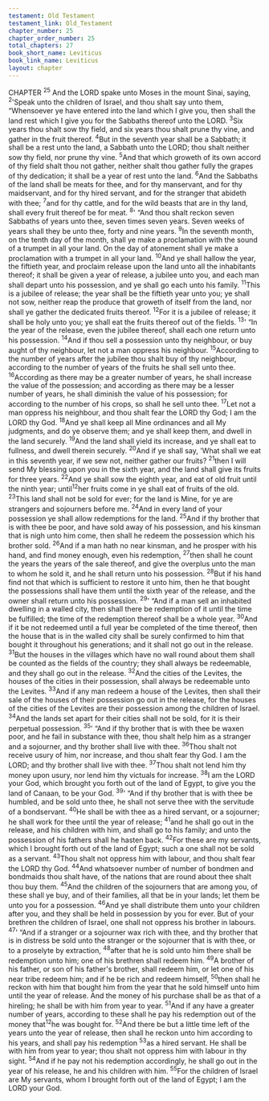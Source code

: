 ```yaml
---
testament: Old Testament
testament_link: Old_Testament
chapter_number: 25
chapter_order_number: 25
total_chapters: 27
book_short_name: Leviticus
book_link_name: Leviticus
layout: chapter
---
```


CHAPTER <sup>25</sup>
And the LORD spake unto Moses in the mount Sinai, saying, <sup>2</sup>'Speak unto the
children of Israel, and thou shalt say unto them, “Whensoever ye have entered into the
land which I give you, then shall the land rest which I give you for the Sabbaths thereof
unto the LORD. <sup>3</sup>Six years thou shalt sow thy field, and six years thou shalt prune thy
vine, and gather in the fruit thereof. <sup>4</sup>But in the seventh year shall be a Sabbath; it
shall be a rest unto the land, a Sabbath unto the LORD; thou shalt neither sow thy
field, nor prune thy vine. <sup>5</sup>And that which groweth of its own accord of thy field shalt
thou not gather, neither shalt thou gather fully the grapes of thy dedication; it shall be
a year of rest unto the land. <sup>6</sup>And the Sabbaths of the land shall be meats for thee, and
for thy manservant, and for thy maidservant, and for thy hired servant, and for the
stranger that abideth with thee; <sup>7</sup>and for thy cattle, and for the wild beasts that are in
thy land, shall every fruit thereof be for meat. 
<sup>8</sup>' “And thou shalt reckon seven Sabbaths of years unto thee, seven times seven
years. Seven weeks of years shall they be unto thee, forty and nine years. <sup>9</sup>In the
seventh month, on the tenth day of the month, shall ye make a proclamation with the
sound of a trumpet in all your land. On the day of atonement shall ye make a
proclamation with a trumpet in all your land. <sup>10</sup>And ye shall hallow the year, the fiftieth
year, and proclaim release upon the land unto all the inhabitants thereof; it shall be
given a year of release, a jubilee unto you, and each man shall depart unto his
possession, and ye shall go each unto his family. <sup>11</sup>This is a jubilee of release; the year
shall be the fiftieth year unto you; ye shall not sow, neither reap the produce that
groweth of itself from the land, nor shall ye gather the dedicated fruits thereof. <sup>12</sup>For it
is a jubilee of release; it shall be holy unto you; ye shall eat the fruits thereof out of the
fields. 
<sup>13</sup>' “In the year of the release, even the jubilee thereof, shall each one return unto
his possession. <sup>14</sup>And if thou sell a possession unto thy neighbour, or buy aught of thy
neighbour, let not a man oppress his neighbour. <sup>15</sup>According to the number of years
after the jubilee thou shalt buy of thy neighbour, according to the number of years of
the fruits he shall sell unto thee. <sup>16</sup>According as there may be a greater number of
years, he shall increase the value of the possession; and according as there may be a
lesser number of years, he shall diminish the value of his possession; for according to
the number of his crops, so shall he sell unto thee. <sup>17</sup>Let not a man oppress his
neighbour, and thou shalt fear the LORD thy God; I am the LORD thy God. <sup>18</sup>And ye
shall keep all Mine ordinances and all My judgments, and do ye observe them; and ye
shall keep them, and dwell in the land securely. <sup>19</sup>And the land shall yield its increase,
and ye shall eat to fullness, and dwell therein securely. <sup>20</sup>And if ye shall say, 'What
shall we eat in this seventh year, if we sew not, neither gather our fruits? <sup>21</sup>then I will
send My blessing upon you in the sixth year, and the land shall give its fruits for three
years. <sup>22</sup>And ye shall sow the eighth year, and eat of old fruit until the ninth year; until<sup>12</sup>her fruits come in ye shall eat of fruits of the old. <sup>23</sup>This land shall not be sold for ever;
for the land is Mine, for ye are strangers and sojourners before me. <sup>24</sup>And in every land
of your possession ye shall allow redemptions for the land. <sup>25</sup>And if thy brother that is
with thee be poor, and have sold away of his possession, and his kinsman that is nigh
unto him come, then shall he redeem the possession which his brother sold. <sup>26</sup>And if a
man hath no near kinsman, and he prosper with his hand, and find money enough,
even his redemption, <sup>27</sup>then shall he count the years the years of the sale thereof, and
give the overplus unto the man to whom he sold it, and he shall return unto his
possession. <sup>28</sup>But if his hand find not that which is sufficient to restore it unto him,
then he that bought the possessions shall have them until the sixth year of the release,
and the owner shall return unto his possession. 
<sup>29</sup>' “And if a man sell an inhabited dwelling in a walled city, then shall there be
redemption of it until the time be fulfilled; the time of the redemption thereof shall be a
whole year. <sup>30</sup>And if it be not redeemed until a full year be completed of the time
thereof, then the house that is in the walled city shall be surely confirmed to him that
bought it throughout his generations; and it shall not go out in the release. <sup>31</sup>But the
houses in the villages which have no wall round about them shall be counted as the
fields of the country; they shall always be redeemable, and they shall go out in the
release. <sup>32</sup>And the cities of the Levites, the houses of the cities in their possession, shall
always be redeemable unto the Levites. <sup>33</sup>And if any man redeem a house of the Levites,
then shall their sale of the houses of their possession go out in the release, for the
houses of the cities of the Levites are their possession among the children of Israel.
<sup>34</sup>And the lands set apart for their cities shall not be sold, for it is their perpetual
possession. 
<sup>35</sup>' “And if thy brother that is with thee be waxen poor, and he fail in substance
with thee, thou shalt help him as a stranger and a sojourner, and thy brother shall live
with thee. <sup>36</sup>Thou shalt not receive usury of him, nor increase, and thou shalt fear thy
God. I am the LORD; and thy brother shall live with thee. <sup>37</sup>Thou shalt not lend him
thy money upon usury, nor lend him thy victuals for increase. <sup>38</sup>I am the LORD your
God, which brought you forth out of the land of Egypt, to give you the land of Canaan,
to be your God. 
<sup>39</sup>' “And if thy brother that is with thee be humbled, and be sold unto thee, he
shall not serve thee with the servitude of a bondservant. <sup>40</sup>He shall be with thee as a
hired servant, or a sojourner; he shall work for thee until the year of release; <sup>41</sup>and he
shall go out in the release, and his children with him, and shall go to his family; and
unto the possession of his fathers shall he hasten back. <sup>42</sup>For these are my servants,
which I brought forth out of the land of Egypt; such a one shall not be sold as a
servant. <sup>43</sup>Thou shalt not oppress him with labour, and thou shalt fear the LORD thy
God. <sup>44</sup>And whatsoever number of number of bondmen and bondmaids thou shalt
have, of the nations that are round about thee shalt thou buy them. <sup>45</sup>And the children
of the sojourners that are among you, of these shall ye buy, and of their families, all
that be in your lands; let them be unto you for a possession. <sup>46</sup>And ye shall distribute
them unto your children after you, and they shall be held in possession by you for ever.
But of your brethren the children of Israel, one shall not oppress his brother in labours.
<sup>47</sup>' “And if a stranger or a sojourner wax rich with thee, and thy brother that is in
distress be sold unto the stranger or the sojourner that is with thee, or to a proselyte by
extraction, <sup>48</sup>after that he is sold unto him there shall be redemption unto him; one of
his brethren shall redeem him. <sup>49</sup>A brother of his father, or son of his father's brother,
shall redeem him, or let one of his near tribe redeem him; and if he be rich and redeem
himself, <sup>50</sup>then shall he reckon with him that bought him from the year that he sold
himself unto him until the year of release. And the money of his purchase shall be as
that of a hireling; he shall be with him from year to year. <sup>51</sup>And if any have a greater
number of years, according to these shall he pay his redemption out of the money that<sup>12</sup>he was bought for. <sup>52</sup>And there be but a little time left of the years unto the year of
release, then shall he reckon unto him according to his years, and shall pay his
redemption <sup>53</sup>as a hired servant. He shall be with him from year to year; thou shalt not
oppress him with labour in thy sight. <sup>54</sup>And if he pay not his redemption accordingly,
he shall go out in the year of his release, he and his children with him. <sup>55</sup>For the
children of Israel are My servants, whom I brought forth out of the land of Egypt; I am
the LORD your God.